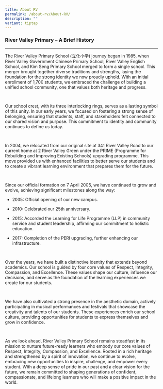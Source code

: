 ```yaml
---
title: About RV
permalink: /about-rv/About-RV/
description: ""
variant: tiptap
---
```

<h3>River Valley Primary – A Brief History</h3>
<hr>
<p>The River Valley Primary School (立化小学) journey began in 1985, when River
Valley Government Chinese Primary School, River Valley English School,
and Kim Seng Primary School merged to form a single school. This merger
brought together diverse traditions and strengths, laying the foundation
for the strong identity we now proudly uphold. With an initial enrollment
of 1,700 students, we embraced the challenge of building a unified school
community, one that values both heritage and progress.</p>
<p>&nbsp;</p>
<p>Our school crest, with its three interlocking rings, serves as a lasting
symbol of this unity. In our early years, we focused on fostering a strong
sense of belonging, ensuring that students, staff, and stakeholders felt
connected to our shared vision and purpose. This commitment to identity
and community continues to define us today.</p>
<p>&nbsp;</p>
<p>In 2004, we relocated from our original site at 341 River Valley Road
to our current home at 2 River Valley Green under the PRIME (Programme
for Rebuilding and Improving Existing Schools) upgrading programme. This
move provided us with enhanced facilities to better serve our students
and to create a vibrant learning environment that prepares them for the
future.</p>
<p>&nbsp;</p>
<p>Since our official formation on 7 April 2005, we have continued to grow
and evolve, achieving significant milestones along the way:</p>
<ul data-tight="true" class="tight">
<li>
<p>2005: Official opening of our new campus.</p>
</li>
<li>
<p>2010: Celebrated our 25th anniversary.</p>
</li>
<li>
<p>2015: Accorded the Learning for Life Programme (LLP) in community service
and student leadership, affirming our commitment to holistic education.</p>
</li>
<li>
<p>2017: Completion of the PERI upgrading, further enhancing our infrastructure.</p>
</li>
</ul>
<p>&nbsp;</p>
<p>Over the years, we have built a distinctive identity that extends beyond
academics. Our school is guided by four core values of Respect, Integrity,
Compassion, and Excellence. These values shape our culture, influence our
decisions, and serve as the foundation of the learning experiences we create
for our students.</p>
<p>&nbsp;</p>
<p>We have also cultivated a strong presence in the aesthetic domain, actively
participating in musical performances and festivals that showcase the creativity
and talents of our students. These experiences enrich our school culture,
providing opportunities for students to express themselves and grow in
confidence.</p>
<p>&nbsp;</p>
<p>As we look ahead, River Valley Primary School remains steadfast in its
mission to nurture future-ready learners who embody our core values of
Respect, Integrity, Compassion, and Excellence. Rooted in a rich heritage
and strengthened by a spirit of innovation, we continue to evolve, embracing
new opportunities to inspire, challenge, and empower every student. With
a deep sense of pride in our past and a clear vision for the future, we
remain committed to shaping generations of confident, compassionate, and
lifelong learners who will make a positive impact in the world.</p>